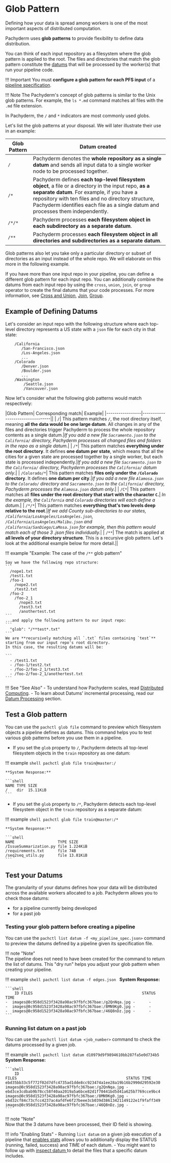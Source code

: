 # Glob Pattern

Defining how your data is spread among workers is one of
the most important aspects of distributed computation.

Pachyderm uses **glob patterns** to provide flexibility to
define data distribution.

You can think of each input repository as a filesystem where
the glob pattern is applied to the root. 
The files and directories that match the
glob pattern constitute the [datums](https://docs.pachyderm.com/latest/concepts/pipeline-concepts/datum/)
that will be processed by the worker(s) that run your pipeline code.

!!! Important
        You must **configure a glob pattern for each PFS input** of a [pipeline specification](). 

!!! Note
     The Pachyderm's concept of glob patterns is similar to the Unix glob patterns.
     For example, the `ls *.md` command matches all files with the
     `.md` file extension.


In Pachyderm, the `/` and `*` indicators are most
commonly used globs.

Let's list the glob patterns at your disposal. We will later illustrate their use in an example:

| Glob Pattern     | Datum created|
|-----------------|---------------------------------|
| `/` | Pachyderm denotes the **whole repository as a single datum** and sends all input data to a single worker node to be processed together.|
| `/*`| Pachyderm defines **each top-level filesystem object**, a file or a directory in the input repo, **as a separate datum**. For example, if you have a repository with ten files and no directory structure, Pachyderm identifies each file as a single datum and processes them independently.|
| `/*/*`| Pachyderm processes **each filesystem object in each subdirectory as a separate datum**.|
| `/**` | Pachyderm processes **each filesystem object in all directories and subdirectories as a separate datum**.|

Glob patterns also let you take only a particular directory or subset of
directories as an input instead of the whole repo.
We will elaborate on this more in the following example.

If you have more than one input repo in your pipeline,
you can define a different glob pattern for each input
repo. You can additionally combine the datums from each input repo
by using the `cross`, `union`, `join`, or `group` operator to
create the final datums that your code processes.
For more information, see [Cross and Union](./cross-union.md), [Join](./join.md), [Group](./group.md).

## Example of Defining Datums
Let's consider an input repo with the following structure where each top-level directory represents a US
state with a `json` file for each city in that state:

```
    /California
       /San-Francisco.json
       /Los-Angeles.json
       ...
    /Colorado
       /Denver.json
       /Boulder.json
       ...
    /Washington
        /Seattle.json
        /Vancouver.json
```


Now let's consider what the following glob patterns would match respectively:

|Glob Pattern| Corresponding match| Example|
|-----------------|---------------------------------||
| `/`| This pattern matches `/`, the root directory itself, meaning **all the data would be one large datum**. All changes in any of the files and directories trigger Pachyderm to process the whole repository contents as a single datum.|*If you add a new file `Sacramento.json` to the `California/` directory, Pachyderm processes all changed files and folders in the repo as a single datum.*|
| `/*`| This pattern matches **everything under the root directory**. It defines **one datum per state**, which means that all the cities for a given state are processed together by a single worker, but each state is processed independently.|*If you add a new file `Sacramento.json` to the `California/` directory, Pachyderm processes the `California/` datum only*.|
| `/Colorado/*`| This pattern matches **files only under the `/Colorado` directory**. It defines **one datum per city**.|*If you add a new file `Alamosa.json` to the `Colorado/` directory and `Sacramento.json` to the `California/` directory, Pachyderm processes the `Alamosa.json` datum only.*|
| `/C*`|  This pattern matches all **files under the root directory that start with the character `C`.**| *In the example, the `California` and  `Colorado` directories will each define a datum.*|
| `/*/*`|  This pattern matches **everything that's two levels deep relative to the root**.|*If we add County sub-directories to our states, `/California/LosAngeles/LosAngeles.json`, `/California/LosAngeles/Malibu.json` and `/California/SanDiego/LaMosa.json` for example, then this pattern would match each of those 3 .json files individually.*|
| `/**`| The match is applied at **all levels of your directory structure**. This is a recursive glob pattern. Let's look at the additional example below for more detail.||


!!! example "Example: The case of the `/**` glob pattern"
    

    Say we have the following repo structure:
    ```
      /nope1.txt
      /test1.txt
      /foo-1
        /nope2.txt
        /test2.txt
      /foo-2
        /foo-2_1
          /nope3.txt
          /test3.txt
          /anothertest.txt
    ```
    ...and apply the following pattern to our input repo:
    ```
      "glob": "/**test*.txt"
    ```
    We are **recursively matching all `.txt` files containing `test`** starting from our input repo's root directory.
    In this case, the resulting datums will be:
    
    ```
      - /test1.txt
      - /foo-1/test2.txt
      - /foo-2/foo-2_1/test3.txt
      - /foo-2/foo-2_1/anothertest.txt
    ```

!!! See "See Also"
        - To understand how Pachyderm scales, read [Distributed Computing](https://docs.pachyderm.com/latest/concepts/advanced-concepts/distributed_computing/).
        - To learn about Datums' incremental processing, read our [Datum Processing](https://docs.pachyderm.com/latest/concepts/pipeline-concepts/datum/relationship-between-datums/#datum-processing) section.
## Test a Glob pattern

You can use the `pachctl glob file` command to preview which filesystem
objects a pipeline defines as datums. This command helps
you to test various glob patterns before you use them in a pipeline.

* If you set the `glob` property to `/`, Pachyderm detects all
top-level filesystem objects in the `train` repository as one
datum:

!!! example
    ```shell
    pachctl glob file train@master:/
    ```

    **System Response:**

    ```shell
    NAME TYPE SIZE
    /    dir  15.11KiB
    ```

* If you set the `glob` property to `/*`, Pachyderm detects each
top-level filesystem object in the `train` repository as a separate
datum:

!!! example
    ```shell
    pachctl glob file train@master:/*
    ```

    **System Response:**

    ```shell
    NAME                   TYPE SIZE
    /IssueSummarization.py file 1.224KiB
    /requirements.txt      file 74B
    /seq2seq_utils.py      file 13.81KiB
    ```

## Test your Datums

The granularity of your datums defines how your data will be distributed across the available workers allocated to a job.
Pachyderm allows you to check those datums:

  - for a pipeline currently being developed  
  - for a past job 

### Testing your glob pattern before creating a pipeline
You can use the `pachctl list datum -f <my_pipeline_spec.json>` command to preview the datums defined by a pipeline given its specification file. 

!!! note "Note"  
    The pipeline does not need to have been created for the command to return the list of datums. This "dry run" helps you adjust your glob pattern when creating your pipeline.
 

!!! example
    ```shell
    pachctl list datum -f edges.json
    ```
    **System Response:**

    ```shell
        ID FILES                                                STATUS TIME
    -  images@8c958d1523f3428a98ac97fbfc367bae:/g2QnNqa.jpg -      -
    -  images@8c958d1523f3428a98ac97fbfc367bae:/8MN9Kg0.jpg -      -
    -  images@8c958d1523f3428a98ac97fbfc367bae:/46Q8nDz.jpg -      -
    ```

### Running list datum on a past job 
You can use the `pachctl list datum <job_number>` command to check the datums processed by a given job.

!!! example
    ```shell
    pachctl list datum d10979d9f9894610bb287fa5e0d734b5
    ```
    **System Response:**

    ```shell
        ID                                                                   FILES                                                STATUS TIME
    ebd35bb33c5f772f02d7dfc4735ad1dde8cc923474a1ee28a19b16b2990d29592e30 images@8c958d1523f3428a98ac97fbfc367bae:/g2QnNqa.jpg -      -
    ebd3ce3cdbab9b78cc58f40aa2019a5a6bce82d1f70441bd5d41a625b7769cce9bc4 images@8c958d1523f3428a98ac97fbfc367bae:/8MN9Kg0.jpg -      -
    ebd32cf84c73cfcc4237ac4afdfe6f27beee3cb039d38613421149122e1f9faff349 images@8c958d1523f3428a98ac97fbfc367bae:/46Q8nDz.jpg -      -
    ```

!!! note "Note"  
    Now that the 3 datums have been processed, their ID field is showing.

!!! info "Enabling Stats"
    - Running `list datum` on a given job execution of a pipeline that [enables stats](https://docs.pachyderm.com/latest/enterprise/stats/#enabling-stats-for-a-pipeline) allows you to additionally display the STATUS (running, failed, success) and TIME of each datum.
    - You might want to follow up with [inspect datum <ID>](https://docs.pachyderm.com/latest/reference/pachctl/pachctl_inspect_datum/) to detail the files that a specific datum includes.